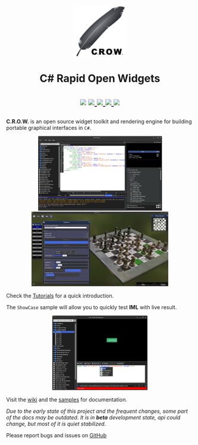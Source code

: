 <h1 align="center">
  <br>
  <a href="http://www.amitmerchant.com/electron-markdownify">
    <img src="https://github.com/jpbruyere/Crow/blob/master/Images/crow.png" alt="C.R.O.W." width="140">
  </a>
  <br>
    <br>
  C# Rapid Open Widgets
  <br>
<p align="center">
  <a href="https://www.nuget.org/packages/Crow"><img src="https://buildstats.info/nuget/Crow"></a>
  <a href="https://travis-ci.org/jpbruyere/Crow">
      <img src="https://img.shields.io/travis/jpbruyere/Crow.svg?&logo=travis&logoColor=white">
  </a>
  <a href="https://ci.appveyor.com/project/jpbruyere/Crow">
	<img src="https://img.shields.io/appveyor/ci/jpbruyere/Crow?logo=appveyor&logoColor=lightgrey">
  </a>
  <a href="https://www.paypal.me/GrandTetraSoftware">
    <img src="https://img.shields.io/badge/Donate-PayPal-green.svg">
  </a>
  <a href="https://gitter.im/CSharpRapidOpenWidgets?utm_source=badge&utm_medium=badge&utm_campaign=pr-badge&utm_content=badge">
    <img src="https://badges.gitter.im/CSharpRapidOpenWidgets.svg">
  </a>
</p>
</h1>

**C.R.O.W.** is an open source widget toolkit and rendering engine for building portable graphical interfaces in `C#`.

<p align="center">
  <a href="https://github.com/jpbruyere/CrowEdit">
	<kbd><img src="https://github.com/jpbruyere/Crow/blob/master/Images/crowEdit.png" height="200"></kbd>
  </a>
  <a href="https://github.com/jpbruyere/vkChess.net">
	<kbd><img src="https://github.com/jpbruyere/Crow/blob/master/Images/chess.png" height="200"></kbd>
  </a>
</p>

Check the [Tutorials](https://github.com/jpbruyere/Crow/wiki/Tutorials) for a quick introduction.

The `ShowCase` sample will allow you to quickly test **IML** with live result.

<p align="center">
  <a href="https://github.com/jpbruyere/Crow/blob/master/Images/showCase2.png">
	<kbd><img src="https://github.com/jpbruyere/Crow/blob/master/Images/showCase2.png" height="200"></kbd>
  </a>
</p>

Visit the [wiki](https://github.com/jpbruyere/Crow/wiki) and the [samples](https://github.com/jpbruyere/Crow/wiki/Tutorials) for documentation.

_Due to the early state of this project and the frequent changes, some part of the docs may be outdated. It is in **beta** development state, api could change, but most of it is quiet stabilized._

Please report bugs and issues on [GitHub](https://github.com/jpbruyere/Crow/issues)

